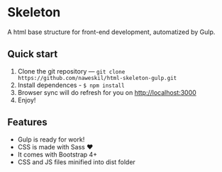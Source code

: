 # Skeleton

A html base structure for front-end development, automatized by Gulp.

## Quick start

1. Clone the git repository — `git clone https://github.com/naweskil/html-skeleton-gulp.git`
2. Install dependences - `$ npm install`
3. Browser sync will do refresh for you on [http://localhost:3000](http://localhost:3000)
4. Enjoy!

## Features

* Gulp is ready for work!
* CSS is made with Sass :heart:
* It comes with Bootstrap 4+
* CSS and JS files minified into dist folder
